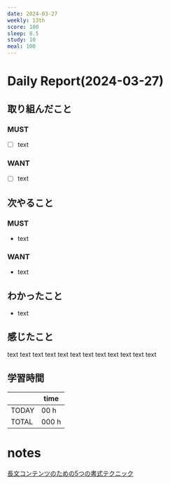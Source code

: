 ```yaml
---
date: 2024-03-27
weekly: 13th
score: 100
sleep: 8.5
study: 10
meal: 100
---
```

# Daily Report(2024-03-27)
## 取り組んだこと
### MUST
- [ ] text
### WANT
- [ ] text
## 次やること
### MUST
- text
### WANT
- text
## わかったこと
- text
## 感じたこと
text text text text text text text text text text text text
## 学習時間
|       | time  | 
| ----- | ----- |
| TODAY | 00 h   |
| TOTAL | 000 h |
# notes
[長文コンテンツのための5つの書式テクニック](https://u-site.jp/alertbox/formatting-long-form-content)



